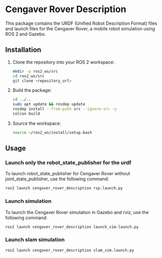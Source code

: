 # Cengaver Rover Description

This package contains the URDF (Unified Robot Description Format) files and launch files for the Cengaver Rover, a mobile robot simulation using ROS 2 and Gazebo.

## Installation

1. Clone the repository into your ROS 2 workspace:
    ```sh
    mkdir -p ros2_ws/src
    cd ros2_ws/src
    git clone <repository_url>
    ```

2. Build the package:
    ```sh
    cd ../..
    sudo apt update && rosdep update
    rosdep install --from-path src --ignore-src -y
    colcon build
    ```

3. Source the workspace:
    ```sh
    source ~/ros2_ws/install/setup.bash
    ```

## Usage

### Launch only the robot_state_publisher for the urdf

To launch robot_state_publisher for Cengaver Rover without joint_state_publisher, use the following command:

```sh
ros2 launch cengaver_rover_description rsp.launch.py
```

### Launch simulation

To launch the Cengaver Rover simulation in Gazebo and rviz, use the following command:
```sh
ros2 launch cengaver_rover_description launch_sim.launch.py
```

### Launch slam simulation 
```sh
ros2 launch cengaver_rover_description slam_sim.launch.py
```




